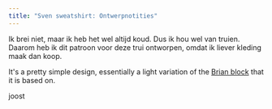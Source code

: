 ```yaml
---
title: "Sven sweatshirt: Ontwerpnotities"
---
```


Ik brei niet, maar ik heb het wel altijd koud. Dus ik hou wel van truien. Daarom heb ik dit patroon voor deze trui ontworpen, omdat ik liever kleding maak dan koop.

It's a pretty simple design, essentially a light variation of the [Brian block](/designs/brian) that it is based on.

joost
